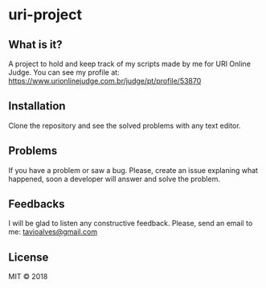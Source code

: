# uri-project

## What is it?

A project to hold and keep track of my scripts made by me for URI Online Judge.
You can see my profile at: https://www.urionlinejudge.com.br/judge/pt/profile/53870

## Installation

Clone the repository and see the solved problems with any text editor.

## Problems

If you have a problem or saw a bug. Please, create an issue explaning what happened, soon a developer will answer and solve the problem.

## Feedbacks

I will be glad to listen any constructive feedback. Please, send an email to me: tavioalves@gmail.com

## License

MIT © 2018
